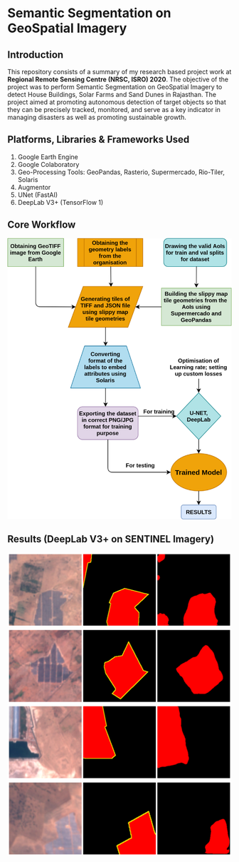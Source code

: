 # Semantic Segmentation on GeoSpatial Imagery

## Introduction

This repository consists of a summary of my research based project work at **Regional Remote Sensing Centre (NRSC, ISRO) 2020**. The objective of the project was to perform Semantic Segmentation on GeoSpatial Imagery to detect House Buildings, Solar Farms and Sand Dunes in Rajasthan. The project aimed at promoting autonomous detection of target objects so that they can be precisely tracked, monitored, and serve as a key indicator in managing disasters as well as promoting sustainable growth.

## Platforms, Libraries & Frameworks Used

1. Google Earth Engine
2. Google Colaboratory
3. Geo-Processing Tools: GeoPandas, Rasterio, Supermercado, Rio-Tiler, Solaris
4. Augmentor
5. UNet (FastAI)
6. DeepLab V3+ (TensorFlow 1)

## Core Workflow

![workflow](Media/Inf-2/workflow.png)

## Results (DeepLab V3+ on SENTINEL Imagery)

![1](Media/Inference/1.jpg)
![2](Media/Inference/2.jpg)
![3](Media/Inference/3.jpg)
![6](Media/Inference/6.jpg)


